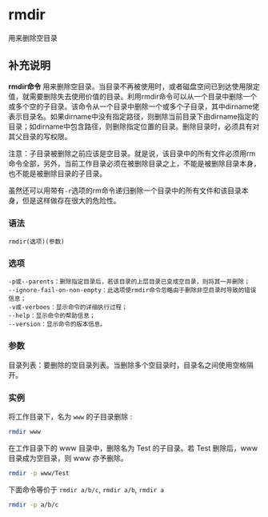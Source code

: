 rmdir
===

用来删除空目录

## 补充说明

**rmdir命令** 用来删除空目录。当目录不再被使用时，或者磁盘空间已到达使用限定值，就需要删除失去使用价值的目录。利用rmdir命令可以从一个目录中删除一个或多个空的子目录。该命令从一个目录中删除一个或多个子目录，其中dirname佬表示目录名。如果dirname中没有指定路径，则删除当前目录下由dirname指定的目录；如dirname中包含路径，则删除指定位置的目录。删除目录时，必须具有对其父目录的写权限。

注意：子目录被删除之前应该是空目录。就是说，该目录中的所有文件必须用rm命令全部，另外，当前工作目录必须在被删除目录之上，不能是被删除目录本身，也不能是被删除目录的子目录。

虽然还可以用带有`-r`选项的rm命令递归删除一个目录中的所有文件和该目录本身，但是这样做存在很大的危险性。

### 语法  

```
rmdir(选项)(参数)
```

### 选项  

```
-p或--parents：删除指定目录后，若该目录的上层目录已变成空目录，则将其一并删除；
--ignore-fail-on-non-empty：此选项使rmdir命令忽略由于删除非空目录时导致的错误信息；
-v或-verboes：显示命令的详细执行过程；
--help：显示命令的帮助信息；
--version：显示命令的版本信息。
```

### 参数  

目录列表：要删除的空目录列表。当删除多个空目录时，目录名之间使用空格隔开。

### 实例  

将工作目录下，名为 `www` 的子目录删除 :

```bash
rmdir www
```

在工作目录下的 www 目录中，删除名为 Test 的子目录。若 Test 删除后，www 目录成为空目录，则 www 亦予删除。

```bash
rmdir -p www/Test
```

下面命令等价于 `rmdir a/b/c`, `rmdir a/b`, `rmdir a`

```bash
rmdir -p a/b/c
```


<!-- Linux命令行搜索引擎：https://jaywcjlove.github.io/linux-command/ -->
